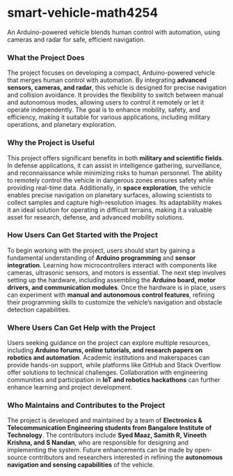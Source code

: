 # smart-vehicle-math4254
An Arduino-powered vehicle blends human control with automation, using cameras and radar for safe, efficient navigation.

### **What the Project Does**  
The project focuses on developing a compact, Arduino-powered vehicle that merges human control with automation. By integrating **advanced sensors, cameras, and radar**, this vehicle is designed for precise navigation and collision avoidance. It provides the flexibility to switch between manual and autonomous modes, allowing users to control it remotely or let it operate independently. The goal is to enhance mobility, safety, and efficiency, making it suitable for various applications, including military operations, and planetary exploration.

### **Why the Project is Useful**  
This project offers significant benefits in both **military and scientific fields**. In defense applications, it can assist in intelligence gathering, surveillance, and reconnaissance while minimizing risks to human personnel. The ability to remotely control the vehicle in dangerous zones ensures safety while providing real-time data. Additionally, in **space exploration**, the vehicle enables precise navigation on planetary surfaces, allowing scientists to collect samples and capture high-resolution images. Its adaptability makes it an ideal solution for operating in difficult terrains, making it a valuable asset for research, defense, and advanced mobility solutions.

### **How Users Can Get Started with the Project**  
To begin working with the project, users should start by gaining a fundamental understanding of **Arduino programming** and **sensor integration**. Learning how microcontrollers interact with components like cameras, ultrasonic sensors, and motors is essential. The next step involves setting up the hardware, including assembling the **Arduino board, motor drivers, and communication modules**. Once the hardware is in place, users can experiment with **manual and autonomous control features**, refining their programming skills to customize the vehicle’s navigation and obstacle detection capabilities.

### **Where Users Can Get Help with the Project**  
Users seeking guidance on the project can explore multiple resources, including **Arduino forums, online tutorials, and research papers on robotics and automation**. Academic institutions and makerspaces can provide hands-on support, while platforms like GitHub and Stack Overflow offer solutions to technical challenges. Collaboration with engineering communities and participation in **IoT and robotics hackathons** can further enhance learning and project development.

### **Who Maintains and Contributes to the Project**  
The project is developed and maintained by a team of **Electronics & Telecommunication Engineering students from Bangalore Institute of Technology**. The contributors include **Syed Maaz, Samith R, Vineeth Krishna, and S Nandan**, who are responsible for designing and implementing the system. Future enhancements can be made by open-source contributors and researchers interested in refining the **autonomous navigation and sensing capabilities** of the vehicle.
